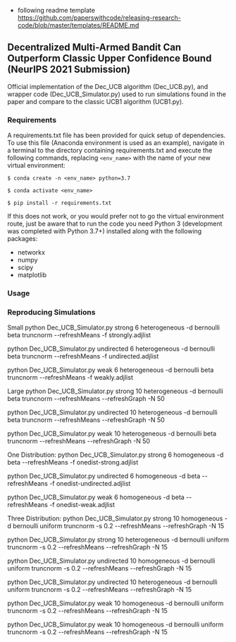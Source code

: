 - following readme template https://github.com/paperswithcode/releasing-research-code/blob/master/templates/README.md

## Decentralized Multi-Armed Bandit Can Outperform Classic Upper Confidence Bound (NeurIPS 2021 Submission)

Official implementation of the Dec_UCB algorithm (Dec_UCB.py), and wrapper code (Dec_UCB_Simulator.py) used to run simulations found in the paper and compare to the classic UCB1 algorithm (UCB1.py).

### Requirements

A requirements.txt file has been provided for quick setup of dependencies. To use this file (Anaconda environment is used as an example), navigate in a terminal to the directory containing requirements.txt and execute the following commands, replacing `<env_name>` with the name of your new virtual environment:

`$ conda create -n <env_name> python=3.7`

`$ conda activate <env_name>`

`$ pip install -r requirements.txt`

If this does not work, or you would prefer not to go the virtual environment route, just be aware that to run the code you need Python 3 (development was completed with Python 3.7+) installed along with the following packages:
- networkx
- numpy
- scipy
- matplotlib

### Usage

### Reproducing Simulations

Small
python Dec_UCB_Simulator.py strong 6 heterogeneous -d bernoulli beta truncnorm --refreshMeans -f strongly.adjlist

python Dec_UCB_Simulator.py undirected 6 heterogeneous -d bernoulli beta truncnorm --refreshMeans -f undirected.adjlist

python Dec_UCB_Simulator.py weak 6 heterogeneous -d bernoulli beta truncnorm --refreshMeans -f weakly.adjlist

Large
python Dec_UCB_Simulator.py strong 10 heterogeneous -d bernoulli beta truncnorm --refreshMeans --refreshGraph -N 50

python Dec_UCB_Simulator.py undirected 10 heterogeneous -d bernoulli beta truncnorm --refreshMeans --refreshGraph -N 50

python Dec_UCB_Simulator.py weak 10 heterogeneous -d bernoulli beta truncnorm --refreshMeans --refreshGraph -N 50

One Distribution:
python Dec_UCB_Simulator.py strong 6 homogeneous -d beta --refreshMeans -f onedist-strong.adjlist

python Dec_UCB_Simulator.py undirected 6 homogeneous -d beta --refreshMeans -f onedist-undirected.adjlist

python Dec_UCB_Simulator.py weak 6 homogeneous -d beta --refreshMeans -f onedist-weak.adjlist

Three Distribution:
python Dec_UCB_Simulator.py strong 10 homogeneous -d bernoulli uniform truncnorm -s 0.2 --refreshMeans --refreshGraph -N 15

python Dec_UCB_Simulator.py strong 10 heterogeneous -d bernoulli uniform truncnorm -s 0.2 --refreshMeans --refreshGraph -N 15

python Dec_UCB_Simulator.py undirected 10 homogeneous -d bernoulli uniform truncnorm -s 0.2 --refreshMeans --refreshGraph -N 15

python Dec_UCB_Simulator.py undirected 10 heterogeneous -d bernoulli uniform truncnorm -s 0.2 --refreshMeans --refreshGraph -N 15

python Dec_UCB_Simulator.py weak 10 homogeneous -d bernoulli uniform truncnorm -s 0.2 --refreshMeans --refreshGraph -N 15

python Dec_UCB_Simulator.py weak 10 homogeneous -d bernoulli uniform truncnorm -s 0.2 --refreshMeans --refreshGraph -N 15
